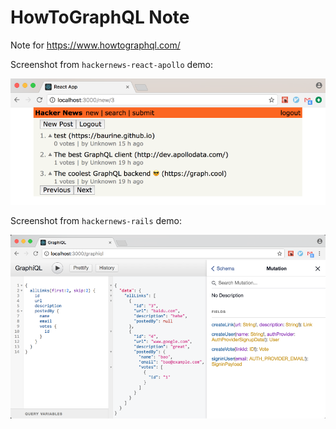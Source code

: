 # HowToGraphQL Note

Note for <https://www.howtographql.com/>

Screenshot from `hackernews-react-apollo` demo:

![](../art/hackernews-by-react-apollo.png)

Screenshot from `hackernews-rails` demo:

![](../art/hackernews-backend.png)
